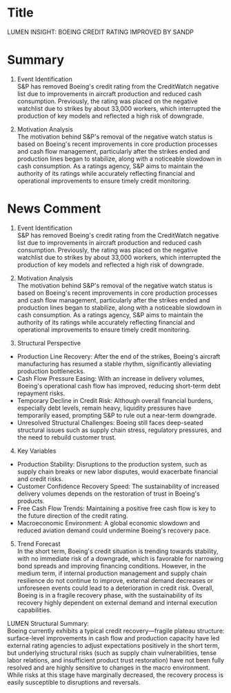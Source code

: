 # Title
LUMEN INSIGHT: BOEING CREDIT RATING IMPROVED BY SANDP

# Summary
1. Event Identification  
S&P has removed Boeing's credit rating from the CreditWatch negative list due to improvements in aircraft production and reduced cash consumption. Previously, the rating was placed on the negative watchlist due to strikes by about 33,000 workers, which interrupted the production of key models and reflected a high risk of downgrade.

2. Motivation Analysis  
The motivation behind S&P's removal of the negative watch status is based on Boeing's recent improvements in core production processes and cash flow management, particularly after the strikes ended and production lines began to stabilize, along with a noticeable slowdown in cash consumption. As a ratings agency, S&P aims to maintain the authority of its ratings while accurately reflecting financial and operational improvements to ensure timely credit monitoring.

# News Comment
1. Event Identification  
S&P has removed Boeing's credit rating from the CreditWatch negative list due to improvements in aircraft production and reduced cash consumption. Previously, the rating was placed on the negative watchlist due to strikes by about 33,000 workers, which interrupted the production of key models and reflected a high risk of downgrade.

2. Motivation Analysis  
The motivation behind S&P's removal of the negative watch status is based on Boeing's recent improvements in core production processes and cash flow management, particularly after the strikes ended and production lines began to stabilize, along with a noticeable slowdown in cash consumption. As a ratings agency, S&P aims to maintain the authority of its ratings while accurately reflecting financial and operational improvements to ensure timely credit monitoring.

3. Structural Perspective  
- Production Line Recovery: After the end of the strikes, Boeing's aircraft manufacturing has resumed a stable rhythm, significantly alleviating production bottlenecks.  
- Cash Flow Pressure Easing: With an increase in delivery volumes, Boeing's operational cash flow has improved, reducing short-term debt repayment risks.  
- Temporary Decline in Credit Risk: Although overall financial burdens, especially debt levels, remain heavy, liquidity pressures have temporarily eased, prompting S&P to rule out a near-term downgrade.  
- Unresolved Structural Challenges: Boeing still faces deep-seated structural issues such as supply chain stress, regulatory pressures, and the need to rebuild customer trust.

4. Key Variables  
- Production Stability: Disruptions to the production system, such as supply chain breaks or new labor disputes, would exacerbate financial and credit risks.  
- Customer Confidence Recovery Speed: The sustainability of increased delivery volumes depends on the restoration of trust in Boeing's products.  
- Free Cash Flow Trends: Maintaining a positive free cash flow is key to the future direction of the credit rating.  
- Macroeconomic Environment: A global economic slowdown and reduced aviation demand could undermine Boeing's recovery pace.

5. Trend Forecast  
In the short term, Boeing's credit situation is trending towards stability, with no immediate risk of a downgrade, which is favorable for narrowing bond spreads and improving financing conditions. However, in the medium term, if internal production management and supply chain resilience do not continue to improve, external demand decreases or unforeseen events could lead to a deterioration in credit risk. Overall, Boeing is in a fragile recovery phase, with the sustainability of its recovery highly dependent on external demand and internal execution capabilities.

LUMEN Structural Summary:  
Boeing currently exhibits a typical credit recovery—fragile plateau structure: surface-level improvements in cash flow and production capacity have led external rating agencies to adjust expectations positively in the short term, but underlying structural risks (such as supply chain vulnerabilities, tense labor relations, and insufficient product trust restoration) have not been fully resolved and are highly sensitive to changes in the macro environment. While risks at this stage have marginally decreased, the recovery process is easily susceptible to disruptions and reversals.
